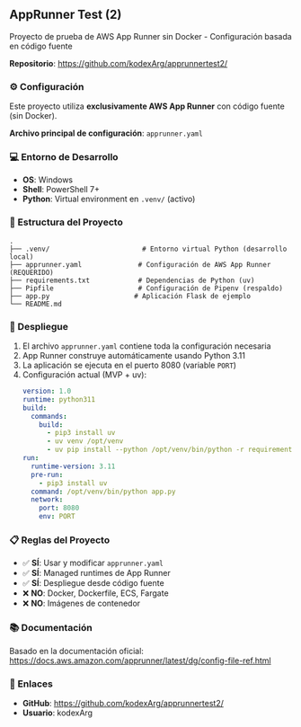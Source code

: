 ## AppRunner Test (2)

Proyecto de prueba de AWS App Runner sin Docker - Configuración basada en código fuente

**Repositorio**: https://github.com/kodexArg/apprunnertest2/

### ⚙️ Configuración

Este proyecto utiliza **exclusivamente AWS App Runner** con código fuente (sin Docker).

**Archivo principal de configuración**: `apprunner.yaml`

### 💻 Entorno de Desarrollo

- **OS**: Windows
- **Shell**: PowerShell 7+
- **Python**: Virtual environment en `.venv/` (activo)

### 📁 Estructura del Proyecto

```
.
├── .venv/                       # Entorno virtual Python (desarrollo local)
├── apprunner.yaml              # Configuración de AWS App Runner (REQUERIDO)
├── requirements.txt            # Dependencias de Python (uv)
├── Pipfile                     # Configuración de Pipenv (respaldo)
├── app.py                     # Aplicación Flask de ejemplo
└── README.md
```

### 🚀 Despliegue

1. El archivo `apprunner.yaml` contiene toda la configuración necesaria
2. App Runner construye automáticamente usando Python 3.11
3. La aplicación se ejecuta en el puerto 8080 (variable `PORT`)
4. Configuración actual (MVP + uv):
   ```yaml
   version: 1.0
   runtime: python311
   build:
     commands:
       build:
         - pip3 install uv
         - uv venv /opt/venv
         - uv pip install --python /opt/venv/bin/python -r requirements.txt
   run:
     runtime-version: 3.11
     pre-run:
       - pip3 install uv
     command: /opt/venv/bin/python app.py
     network:
       port: 8080
       env: PORT
   ```

### 📋 Reglas del Proyecto

- ✅ **SÍ**: Usar y modificar `apprunner.yaml`
- ✅ **SÍ**: Managed runtimes de App Runner
- ✅ **SÍ**: Despliegue desde código fuente
- ❌ **NO**: Docker, Dockerfile, ECS, Fargate
- ❌ **NO**: Imágenes de contenedor

### 📚 Documentación

Basado en la documentación oficial: https://docs.aws.amazon.com/apprunner/latest/dg/config-file-ref.html

### 🔗 Enlaces

- **GitHub**: https://github.com/kodexArg/apprunnertest2/
- **Usuario**: kodexArg
